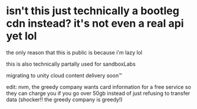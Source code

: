 # isn't this just technically a bootleg cdn instead? it's not even a real api yet lol

the only reason that this is public is because i'm lazy lol

this is also technically partally used for sandboxLabs

migrating to unity cloud content delivery soon:tm:

edit: nvm, the greedy company wants card information for a free service so they can charge you if you go over 50gb instead of just refusing to transfer data (shocker!! the greedy company is greedy!)

